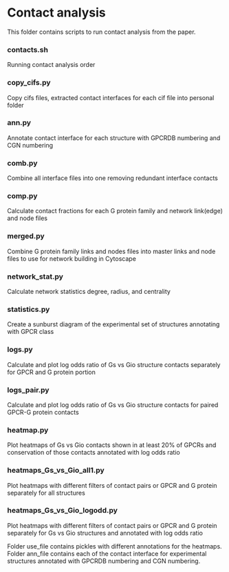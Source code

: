 # Contact analysis 
This folder contains scripts to run contact analysis from the paper.
### contacts.sh
 Running contact analysis order
### copy_cifs.py
  Copy cifs files, extracted contact interfaces for each cif file into personal folder
### ann.py
  Annotate contact interface for each structure with GPCRDB numbering and CGN numbering
### comb.py
   Combine all interface files into one removing redundant interface contacts
### comp.py
   Calculate contact fractions for each G protein family and network link(edge) and node files
### merged.py
   Combine G protein family links and nodes files into master links and node files to use for network   building in Cytoscape
### network_stat.py
   Calculate network statistics degree, radius, and centrality
### statistics.py
   Create a sunburst diagram of the experimental set of structures annotating with GPCR class
### logs.py
   Calculate and plot log odds ratio of Gs vs Gio structure contacts separately for GPCR and G protein portion
### logs_pair.py
   Calculate and plot log odds ratio of Gs vs Gio structure contacts for paired GPCR-G protein contacts
### heatmap.py
   Plot heatmaps of Gs vs Gio contacts shown in at least 20% of GPCRs and conservation of those contacts annotated with log odds ratio
### heatmaps_Gs_vs_Gio_all1.py
   Plot heatmaps with different filters of contact pairs or GPCR and G protein separately for all structures
### heatmaps_Gs_vs_Gio_logodd.py
   Plot heatmaps with different filters of contact pairs or GPCR and G protein separately for Gs vs Gio structures and annotated with log odds ratio

Folder use_file contains pickles with different annotations for the heatmaps. Folder ann_file contains each of the contact interface for experimental structures annotated with GPCRDB numbering and CGN numbering. 

